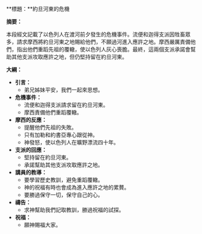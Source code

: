 **標題：**約旦河東的危機

**摘要：**

本段經文記載了以色列人在渡河前夕發生的危機事件。流便和迦得支派因牲畜眾多，請求摩西將約旦河東之地賜給他們，不願過河進入應許之地。摩西嚴厲責備他們，指出他們重蹈先祖的覆轍，使以色列人灰心喪膽。最終，這兩個支派承諾會幫助其他支派攻取應許之地，但仍堅持留在約旦河東。

**大綱：**

* **引言：**
    * 弟兄姊妹平安，我們一起來思想。
* **危機事件：**
    * 流便和迦得支派請求留在約旦河東。
    * 摩西責備他們重蹈覆轍。
* **摩西的反應：**
    * 提醒他們先祖的失敗。
    * 只有加勒和約書亞專心跟從神。
    * 神發怒，使以色列人在曠野漂流四十年。
* **支派的回應：**
    * 堅持留在約旦河東。
    * 承諾幫助其他支派攻取應許之地。
* **講員的教導：**
    * 要學習歷史教訓，避免重蹈覆轍。
    * 神的祝福有時也會成為進入應許之地的累贅。
    * 要勝過保守一切，保守自己的心。
* **禱告：**
    * 求神幫助我們記取教訓，勝過祝福的試探。
* **祝福：**
    * 願神賜福大家。